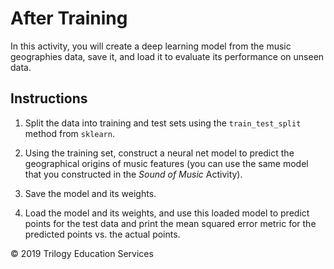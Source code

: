 # After Training

In this activity, you will create a deep learning model from the music geographies data, save it, and load it to evaluate its performance on unseen data.

## Instructions

1. Split the data into training and test sets using the `train_test_split` method from `sklearn`.

2. Using the training set, construct a neural net model to predict the geographical origins of music features (you can use the same model that you constructed in the _Sound of Music_ Activity).

3. Save the model and its weights.

4. Load the model and its weights, and use this loaded model to predict points for the test data and print the mean squared error metric for the predicted points vs. the actual points.

© 2019 Trilogy Education Services
